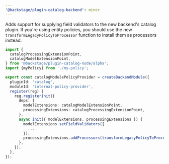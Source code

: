 ```yaml
---
'@backstage/plugin-catalog-backend': minor
---
```


Adds support for supplying field validators to the new backend's catalog plugin. If you're using entity policies, you should use the new `transformLegacyPolicyToProcessor` function to install them as processors instead.

```ts
import {
  catalogProcessingExtensionPoint,
  catalogModelExtensionPoint,
} from '@backstage/plugin-catalog-node/alpha';
import {myPolicy} from './my-policy';

export const catalogModulePolicyProvider = createBackendModule({
  pluginId: 'catalog',
  moduleId: 'internal-policy-provider',
  register(reg) {
    reg.registerInit({
      deps: {
        modelExtensions: catalogModelExtensionPoint,
        processingExtensions: catalogProcessingExtensionPoint,
      },
      async init({ modelExtensions, processingExtensions }) {
        modelExtensions.setFieldValidators({
          ...
        });
        processingExtensions.addProcessors(transformLegacyPolicyToProcessor(myPolicy))
      },
    });
  },
});
```
